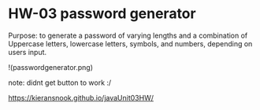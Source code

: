 # HW-03 password generator


Purpose: to generate a password of varying lengths and a combination of Uppercase letters, lowercase letters, symbols, and numbers, depending on users input.


!(passwordgenerator.png)

note: didnt get button to work :/

https://kieransnook.github.io/javaUnit03HW/
